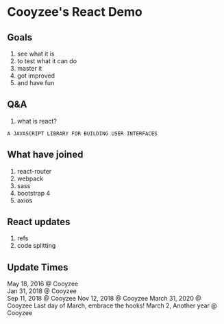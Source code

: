 # Cooyzee's React Demo

## Goals
1. see what it is
1. to test what it can do
1. master it
1. got improved
1. and have fun

## Q&A
1. what is react?
```
A JAVASCRIPT LIBRARY FOR BUILDING USER INTERFACES
```

## What have joined
1. react-router
1. webpack
1. sass
1. bootstrap 4
1. axios

## React updates
1. refs
1. code splitting

## Update Times
May 18, 2016 @ Cooyzee  
Jan 31, 2018 @ Cooyzee  
Sep 11, 2018 @ Cooyzee
Nov 12, 2018 @ Cooyzee
March 31, 2020 @ Cooyzee
Last day of March, embrace the hooks! 
March 2, Another year @ Cooyzee

